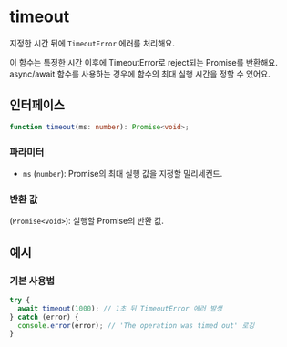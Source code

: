 # timeout

지정한 시간 뒤에 `TimeoutError` 에러를 처리해요.

이 함수는 특정한 시간 이후에 TimeoutError로 reject되는 Promise를 반환해요. async/await 함수를 사용하는 경우에 함수의 최대 실행 시간을 정할 수 있어요.

## 인터페이스

```typescript
function timeout(ms: number): Promise<void>;
```

### 파라미터

- `ms` (`number`): Promise의 최대 실행 값을 지정할 밀리세컨드.

### 반환 값

(`Promise<void>`): 실행할 Promise의 반환 값.

## 예시

### 기본 사용법

```typescript
try {
  await timeout(1000); // 1초 뒤 TimeoutError 에러 발생
} catch (error) {
  console.error(error); // 'The operation was timed out' 로깅
}
```
